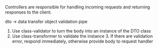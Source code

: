Controllers are responsible for handling incoming requests and returning responses to the client.

dto -> data transfer object
validation pipe 
1. Use class-validator to turn the body into an instance of the DTO class
2. Use class-transformer to validate the instance 3. If there are validation error, respond immediately, otherwise provide body to request handler